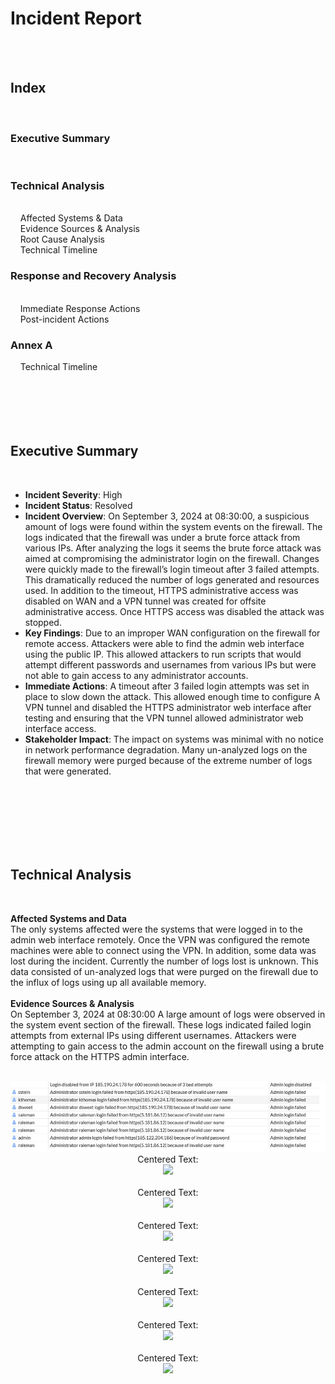 

<h1>Incident Report</h1>
<br />
<br />
 

<h2>Index</h2>
<br />

<h3>Executive Summary </h3>
<br />
<h3>Technical Analysis</h3>
<br />
	&nbsp; &nbsp; Affected Systems & Data
<br />
	&nbsp; &nbsp; Evidence Sources & Analysis 
<br />
	&nbsp; &nbsp; Root Cause Analysis	
<br />
	&nbsp; &nbsp; Technical Timeline	
<br />
<h3>Response and Recovery Analysis</h3>
<br />
	&nbsp; &nbsp; Immediate Response Actions
<br />
	&nbsp; &nbsp; Post-incident Actions
<br />

<h3>Annex A</h3>
	&nbsp; &nbsp; Technical Timeline

<br />
<br />
<br />
<br />
<br />
<br />

<h2>Executive Summary</h2>
<br />
<ul>
  <li><b>Incident Severity</b>: High</li>
  <li><b>Incident Status</b>: Resolved</li>
  <li><b>Incident Overview</b>: On September 3, 2024 at 08:30:00, a suspicious amount of logs were found within the system events on the firewall. The logs indicated that the firewall was under a brute force attack from various IPs. After analyzing the logs it seems the brute force attack was aimed at compromising the administrator login on the firewall. Changes were quickly made to the firewall’s login timeout after 3 failed  attempts. This dramatically reduced the number of logs generated and resources used. In addition to the timeout, HTTPS administrative access was disabled on WAN and a VPN tunnel was created for offsite      administrative access. Once HTTPS access was disabled the attack was stopped. </li>
  <li><b>Key Findings</b>: Due to an improper WAN configuration on the firewall for remote access. Attackers were able to find the admin web interface using the public IP. This allowed attackers to run scripts that would attempt different passwords and usernames from various IPs but were not able to gain access to any administrator accounts.</li>
  <li><b>Immediate Actions</b>: A timeout after 3 failed login attempts was set in place to slow down the attack. This allowed enough time to configure A VPN tunnel and disabled the HTTPS administrator web interface after testing and ensuring that the VPN tunnel allowed administrator web interface access. </li>
  <li><b>Stakeholder Impact</b>: The impact on systems was minimal with no notice in network performance degradation. Many un-analyzed logs on the firewall memory were purged because of the extreme number of logs that were generated. </li>
</ul>  
<br />
<br />
<br />
<br />
<br />
<br />

<h2>Technical Analysis</h2>
<br />

<b>Affected Systems and Data </b>
<br />
The only systems affected were the systems that were logged in to the admin web interface remotely. Once the VPN was configured the remote machines were able to connect using the VPN. In addition, some data was lost during the incident. Currently the number of logs lost is unknown. This data consisted of un-analyzed logs that were purged on the firewall due to the influx of logs using up all available memory. 
<br />
<br />
<b>Evidence Sources & Analysis </b>
<br />
On September 3, 2024 at 08:30:00 A large amount of logs were observed in the system event section of the firewall. These logs indicated failed login attempts from external IPs using different usernames. Attackers were attempting to gain access to the admin account on the firewall using a brute force attack on the HTTPS admin interface. 

<p align="center">
<br/>
<img src="https://github.com/Andyvillanueva9/Projectimages/blob/main/Untitled.jpg?raw=true](https://github.com/Andyvillanueva9/Projectimages/blob/e2e2991c2109b147dedfb8e78696c64f2d7e6fbf/Screenshot%201.jpg" style="height:100px>
	
<br />
Analysis of the attacking IP addresses on the remaining logs show that all the attacks originated from the EU and have already been flagged by Virustotal for being malicious.












<p align="center">
Centered Text: <br/>
<img src="imagelink"/>
<br />
<br />
Centered Text:  <br/>
<img src="imagelink"/>
<br />
<br />
Centered Text: <br/>
<img src="imagelink"/>
<br />
<br />
Centered Text:  <br/>
<img src="imagelink"/>
<br />
<br />
Centered Text:  <br/>
<img src="imagelink"/>
<br />
<br />
Centered Text:  <br/>
<img src="imagelink"/>
<br />
<br />
Centered Text:  <br/>
<img src="imagelink"/>
</p>

<!--
 ```diff
- text in red
+ text in green
! text in orange
# text in gray
@@ text in purple (and bold)@@
```
--!>
